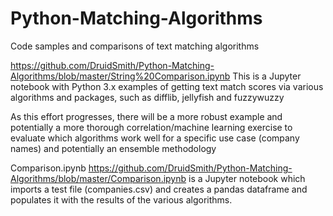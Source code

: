 # Python-Matching-Algorithms
Code samples and comparisons of text matching algorithms

https://github.com/DruidSmith/Python-Matching-Algorithms/blob/master/String%20Comparison.ipynb
This is a Jupyter notebook with Python 3.x examples of getting text match scores via various algorithms and packages, such as difflib, jellyfish and fuzzywuzzy

As this effort progresses, there will be a more robust example and potentially a more thorough correlation/machine learning exercise to evaluate which algorithms work well for a specific use case (company names) and potentially an ensemble methodology

Comparison.ipynb https://github.com/DruidSmith/Python-Matching-Algorithms/blob/master/Comparison.ipynb is a Jupyter notebook which imports a test file (companies.csv) and creates a pandas dataframe and populates it with the results of the various algorithms.


